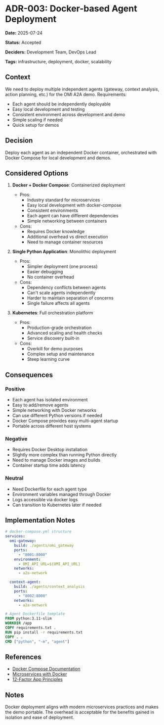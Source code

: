 # ADR-003: Docker-based Agent Deployment

**Date:** 2025-07-24

**Status:** Accepted

**Deciders:** Development Team, DevOps Lead

**Tags:** infrastructure, deployment, docker, scalability

## Context

We need to deploy multiple independent agents (gateway, context analysis, action planning, etc.) for the OMI A2A demo. Requirements:

- Each agent should be independently deployable
- Easy local development and testing
- Consistent environment across development and demo
- Simple scaling if needed
- Quick setup for demos

## Decision

Deploy each agent as an independent Docker container, orchestrated with Docker Compose for local development and demos.

## Considered Options

1. **Docker + Docker Compose**: Containerized deployment
   - Pros:
     - Industry standard for microservices
     - Easy local development with docker-compose
     - Consistent environments
     - Each agent can have different dependencies
     - Simple networking between containers
   - Cons:
     - Requires Docker knowledge
     - Additional overhead vs direct execution
     - Need to manage container resources

2. **Single Python Application**: Monolithic deployment
   - Pros:
     - Simpler deployment (one process)
     - Easier debugging
     - No container overhead
   - Cons:
     - Dependency conflicts between agents
     - Can't scale agents independently
     - Harder to maintain separation of concerns
     - Single failure affects all agents

3. **Kubernetes**: Full orchestration platform
   - Pros:
     - Production-grade orchestration
     - Advanced scaling and health checks
     - Service discovery built-in
   - Cons:
     - Overkill for demo purposes
     - Complex setup and maintenance
     - Steep learning curve

## Consequences

### Positive
- Each agent has isolated environment
- Easy to add/remove agents
- Simple networking with Docker networks
- Can use different Python versions if needed
- Docker Compose provides easy multi-agent startup
- Portable across different host systems

### Negative
- Requires Docker Desktop installation
- Slightly more complex than running Python directly
- Need to manage Docker images and builds
- Container startup time adds latency

### Neutral
- Need Dockerfile for each agent type
- Environment variables managed through Docker
- Logs accessible via docker logs
- Can transition to Kubernetes later if needed

## Implementation Notes

```yaml
# docker-compose.yml structure
services:
  omi-gateway:
    build: ./agents/omi_gateway
    ports:
      - "8001:8000"
    environment:
      - OMI_API_URL=${OMI_API_URL}
    networks:
      - a2a-network

  context-agent:
    build: ./agents/context_analysis
    ports:
      - "8002:8000"
    networks:
      - a2a-network
```

```dockerfile
# Agent Dockerfile template
FROM python:3.11-slim
WORKDIR /app
COPY requirements.txt .
RUN pip install -r requirements.txt
COPY . .
CMD ["python", "-m", "agent"]
```

## References

- [Docker Compose Documentation](https://docs.docker.com/compose/)
- [Microservices with Docker](https://www.docker.com/resources/what-container/)
- [12-Factor App Principles](https://12factor.net/)

## Notes

Docker deployment aligns with modern microservices practices and makes the demo portable. The overhead is acceptable for the benefits gained in isolation and ease of deployment.